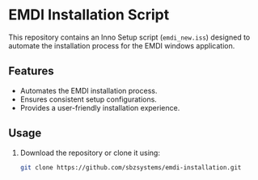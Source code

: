 # EMDI Installation Script

This repository contains an Inno Setup script (`emdi_new.iss`) designed to automate the installation process for the EMDI windows application.

## Features

- Automates the EMDI installation process.
- Ensures consistent setup configurations.
- Provides a user-friendly installation experience.

## Usage

1. Download the repository or clone it using:
   ```bash
   git clone https://github.com/sbzsystems/emdi-installation.git
